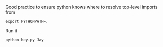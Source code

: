 Good practice to ensure python knows where to resolve top-level imports from

    export PYTHONPATH=.

Run it

    python hey.py Jay
